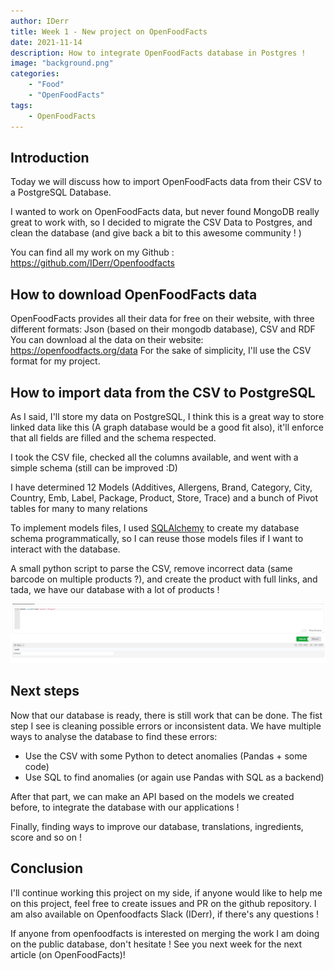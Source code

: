 ```yaml
---
author: IDerr
title: Week 1 - New project on OpenFoodFacts 
date: 2021-11-14
description: How to integrate OpenFoodFacts database in Postgres ! 
image: "background.png"
categories: 
    - "Food"
    - "OpenFoodFacts"
tags:
    - OpenFoodFacts
---
```


## Introduction
Today we will discuss how to import OpenFoodFacts data from their CSV to a PostgreSQL Database.

I wanted to work on OpenFoodFacts data, but never found MongoDB really great to work with,
so I decided to migrate the CSV Data to Postgres, and clean the database (and give back a bit to this awesome community ! )

You can find all my work on my Github : https://github.com/IDerr/Openfoodfacts
## How to download OpenFoodFacts data 

OpenFoodFacts provides all their data for free on their website, with three different formats: Json (based on their mongodb database), CSV and RDF
You can download al the data on their website: https://openfoodfacts.org/data
For the sake of simplicity, I'll use the CSV format for my project.

## How to import data from the CSV to PostgreSQL

As I said, I'll store my data on PostgreSQL, I think this is a great way to store linked data like this (A graph database would be a good fit also), it'll enforce that all fields are filled and the schema respected.

I took the CSV file, checked all the columns available, and went with a simple schema (still can be improved :D)

I have determined 12 Models (Additives, Allergens, Brand, Category, City, Country, Emb, Label, Package, Product, Store, Trace) and a bunch of Pivot tables for many to many relations

To implement models files, I used [SQLAlchemy](https://www.sqlalchemy.org/) to create my database schema programmatically, so I can reuse those models files if I want to interact with the database.

A small python script to parse the CSV, remove incorrect data (same barcode on multiple products ?), and create the product with full links, and tada, we have our database with a lot of products !

![count](count.jpg)

## Next steps
Now that our database is ready, there is still work that can be done.
The fist step I see is cleaning possible errors or inconsistent data.
We have multiple ways to analyse the database to find these errors:
  - Use the CSV with some Python to detect anomalies (Pandas + some code)
  - Use SQL to find anomalies (or again use Pandas with SQL as a backend)

After that part, we can make an API based on the models we created before, to integrate the database with our applications ! 

Finally, finding ways to improve our database, translations, ingredients, score and so on !

## Conclusion

I'll continue working this project on my side, if anyone would like to help me on this project, feel free to create issues and PR on the github repository.
I am also available on Openfoodfacts Slack (IDerr), if there's any questions !

If anyone from openfoodfacts is interested on merging the work I am doing on the public database, don't hesitate ! 
See you next week for the next article (on OpenFoodFacts)! 